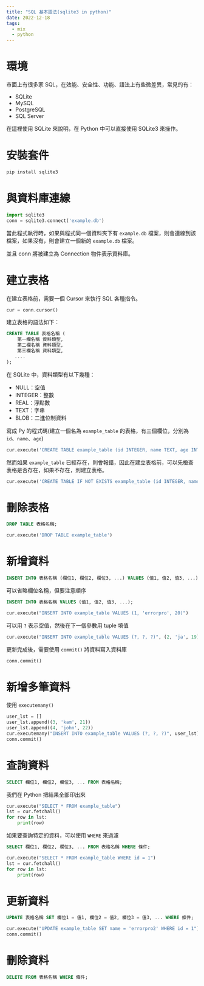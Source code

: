 ```yaml
---
title: "SQL 基本語法(sqlite3 in python)"
date: 2022-12-18
tags:
  - mix
  - python
---
```


# 環境

市面上有很多家 SQL，在效能、安全性、功能、語法上有些微差異，常見的有：

  * SQLite
  * MySQL
  * PostgreSQL
  * SQL Server

在這裡使用 SQLite 來說明，在 Python 中可以直接使用 SQLite3 來操作。

# 安裝套件

```bash
pip install sqlite3
```

# 與資料庫連線

```python
import sqlite3
conn = sqlite3.connect('example.db')
```

當此程式執行時，如果與程式同一個資料夾下有 `example.db` 檔案，則會連線到該檔案，如果沒有，則會建立一個新的 `example.db` 檔案。

並且 conn 將被建立為 Connection 物件表示資料庫。

# 建立表格

在建立表格前，需要一個 Cursor 來執行 SQL 各種指令。

```python
cur = conn.cursor()
```

建立表格的語法如下：

```sql
CREATE TABLE 表格名稱 (
    第一欄名稱 資料類型,
    第二欄名稱 資料類型,
    第三欄名稱 資料類型,
   ....
);
```

在 SQLite 中，資料類型有以下幾種：

  * NULL：空值
  * INTEGER：整數
  * REAL：浮點數
  * TEXT：字串
  * BLOB：二進位制資料

寫成 Py 的程式碼(建立一個名為 `example_table` 的表格，有三個欄位，分別為 `id`、`name`、`age`)

```python
cur.execute('CREATE TABLE example_table (id INTEGER, name TEXT, age INTEGER)')
```

然而如果 `example_table` 已經存在，則會報錯，因此在建立表格前，可以先檢查表格是否存在，如果不存在，則建立表格。

```python
cur.execute('CREATE TABLE IF NOT EXISTS example_table (id INTEGER, name TEXT, age INTEGER)')
```

# 刪除表格

```sql
DROP TABLE 表格名稱;
```

```python
cur.execute('DROP TABLE example_table')
```

# 新增資料

```sql
INSERT INTO 表格名稱 (欄位1, 欄位2, 欄位3, ...) VALUES (值1, 值2, 值3, ...);
```

可以省略欄位名稱，但要注意順序

```sql
INSERT INTO 表格名稱 VALUES (值1, 值2, 值3, ...);
```

```python
cur.execute("INSERT INTO example_table VALUES (1, 'errorpro', 20)")
```

可以用 `?` 表示空值，然後在下一個參數用 tuple 填值

```python
cur.execute("INSERT INTO example_table VALUES (?, ?, ?)", (2, 'ja', 19))
```

更新完成後，需要使用 `commit()` 將資料寫入資料庫

```python
conn.commit()
```

# 新增多筆資料

使用 `executemany()`

```python
user_lst = []
user_lst.append((3, 'kam', 21))
user_lst.append((4, 'john', 22))
cur.executemany("INSERT INTO example_table VALUES (?, ?, ?)", user_lst)
conn.commit()
```

# 查詢資料

```sql
SELECT 欄位1, 欄位2, 欄位3, ... FROM 表格名稱;
```

我們在 Python 把結果全部印出來

```python
cur.execute("SELECT * FROM example_table")
lst = cur.fetchall()
for row in lst:
    print(row)
```

如果要查詢特定的資料，可以使用 `WHERE` 來過濾

```sql
SELECT 欄位1, 欄位2, 欄位3, ... FROM 表格名稱 WHERE 條件;
```

```python
cur.execute("SELECT * FROM example_table WHERE id = 1")
lst = cur.fetchall()
for row in lst:
    print(row)
```

# 更新資料

```sql
UPDATE 表格名稱 SET 欄位1 = 值1, 欄位2 = 值2, 欄位3 = 值3, ... WHERE 條件;
```

```python
cur.execute("UPDATE example_table SET name = 'errorpro2' WHERE id = 1")
conn.commit()
```

# 刪除資料

```sql
DELETE FROM 表格名稱 WHERE 條件;
```


